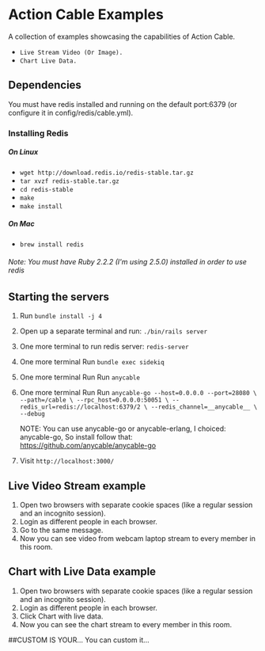 # Action Cable Examples

A collection of examples showcasing the capabilities of Action Cable.
*  `Live Stream Video (Or Image).`
*  `Chart Live Data.`

## Dependencies

You must have redis installed and running on the default port:6379 (or configure it in config/redis/cable.yml).

### Installing Redis
##### On Linux
* `wget http://download.redis.io/redis-stable.tar.gz`
* `tar xvzf redis-stable.tar.gz`
* `cd redis-stable`
* `make`
* `make install`

##### On Mac
* `brew install redis`

###### Note: You must have Ruby 2.2.2 (I'm using 2.5.0) installed in order to use redis

## Starting the servers

1. Run `bundle install -j 4`
2. Open up a separate terminal and run: `./bin/rails server`
3. One more terminal to run redis server: `redis-server`
4. One more terminal Run `bundle exec sidekiq`
5. One more terminal Run Run `anycable`
6. One more terminal Run Run `anycable-go --host=0.0.0.0 --port=28080 \
              --path=/cable \
              --rpc_host=0.0.0.0:50051 \
              --redis_url=redis://localhost:6379/2 \
              --redis_channel=__anycable__ \
              --debug`

    NOTE: You can use anycable-go or anycable-erlang, I choiced: anycable-go, So install follow that: https://github.com/anycable/anycable-go

7. Visit `http://localhost:3000/`


## Live Video Stream example

1. Open two browsers with separate cookie spaces (like a regular session and an incognito session).
2. Login as different people in each browser.
3. Go to the same message.
4. Now you can see video from webcam laptop stream to every member in this room.

## Chart with Live Data example

1. Open two browsers with separate cookie spaces (like a regular session and an incognito session).
2. Login as different people in each browser.
3. Click Chart with live data.
4. Now you can see the chart stream to every member in this room.

##CUSTOM IS YOUR...
You can custom it...
